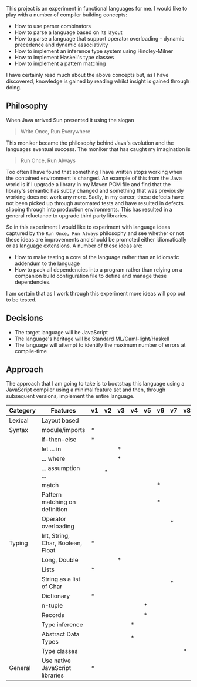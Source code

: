 This project is an experiment in functional languages for me.  I would like to play with a number of compiler building 
concepts:

- How to use parser combinators
- How to parse a language based on its layout
- How to parse a language that support operator overloading - dynamic precedence and dynamic associativity
- How to implement an inference type system using Hindley-Milner
- How to implement Haskell's type classes
- How to implement a pattern matching 

I have certainly read much about the above concepts but, as I have discovered, knowledge is gained by reading whilst
insight is gained through doing.


## Philosophy

When Java arrived Sun presented it using the slogan

> Write Once, Run Everywhere

This moniker became the philosophy behind Java's evolution and the languages eventual success.  The moniker that has
caught my imagination is

> Run Once, Run Always

Too often I have found that something I have written stops working when the contained environment is changed.  An example
of this from the Java world is if I upgrade a library in my Maven POM file and find that the library's semantic has 
subtly changed and something that was previously working does not work any more.  Sadly, in my career, these defects have
not been picked up through automated tests and have resulted in defects slipping through into production environments.
This has resulted in a general reluctance to upgrade third party libraries.

So in this experiment I would like to experiment with language ideas captured by the `Run Once, Run Always` philosophy and
see whether or not these ideas are improvements and should be promoted either idiomatically or as language extensions. 
A number of these ideas are:

- How to make testing a core of the language rather than an idiomatic addendum to the language
- How to pack all dependencies into a program rather than relying on a companion build configuration file to define and
manage these dependencies.

I am certain that as I work through this experiment more ideas will pop out to be tested.


## Decisions

- The target language will be JavaScript
- The language's heritage will be Standard ML/Caml-light/Haskell
- The language will attempt to identify the maximum number of errors at compile-time


## Approach

The approach that I am going to take is to bootstrap this language using a JavaScript compiler using a minimal feature
set and then, through subsequent versions, implement the entire language.
 
| Category | Features                          | v1 | v2 | v3 | v4 | v5 | v6 | v7 | v8 | v9 |
|----------|-----------------------------------|----|----|----|----|----|----|----|----|----|
| Lexical  | Layout based                      |    |    |    |    |    |    |    |    | *  |
| Syntax   | module/imports                    | *  |    |    |    |    |    |    |    |    |
|          | if-then-else                      | *  |    |    |    |    |    |    |    |    |
|          | let ... in                        |    |    | *  |    |    |    |    |    |    |
|          | ... where                         |    |    | *  |    |    |    |    |    |    |
|          | ... assumption ...                |    | *  |    |    |    |    |    |    |    |
|          | match                             |    |    |    |    |    | *  |    |    |    |
|          | Pattern matching on definition    |    |    |    |    |    | *  |    |    |    |
|          | Operator overloading              |    |    |    |    |    |    | *  |    |    |
| Typing   | Int, String, Char, Boolean, Float | *  |    |    |    |    |    |    |    |    |
|          | Long, Double                      |    |    | *  |    |    |    |    |    |    |
|          | Lists                             | *  |    |    |    |    |    |    |    |    |
|          | String as a list of Char          |    |    |    |    |    |    | *  |    |    |
|          | Dictionary                        | *  |    |    |    |    |    |    |    |    |
|          | n-tuple                           |    |    |    |    | *  |    |    |    |    |
|          | Records                           |    |    |    |    | *  |    |    |    |    |
|          | Type inference                    |    |    |    | *  |    |    |    |    |    |
|          | Abstract Data Types               |    |    |    | *  |    |    |    |    |    |
|          | Type classes                      |    |    |    |    |    |    |    | *  |    |
| General  | Use native JavaScript libraries   | *  |    |    |    |    |    |    |    |    |
